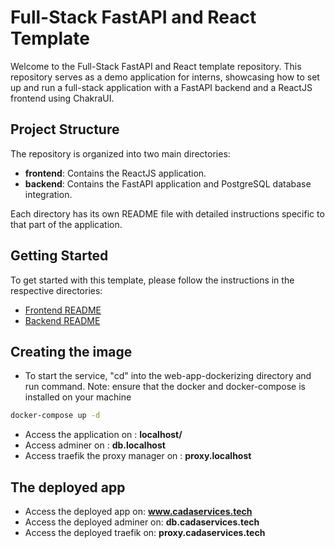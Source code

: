 # Full-Stack FastAPI and React Template

Welcome to the Full-Stack FastAPI and React template repository. This repository serves as a demo application for interns, showcasing how to set up and run a full-stack application with a FastAPI backend and a ReactJS frontend using ChakraUI.

## Project Structure

The repository is organized into two main directories:

- **frontend**: Contains the ReactJS application.
- **backend**: Contains the FastAPI application and PostgreSQL database integration.

Each directory has its own README file with detailed instructions specific to that part of the application.

## Getting Started

To get started with this template, please follow the instructions in the respective directories:

- [Frontend README](./frontend/README.md)
- [Backend README](./backend/README.md)

## Creating the image
- To start the service, "cd" into the web-app-dockerizing directory and run command. Note: ensure that the docker and docker-compose is installed on your machine
```bash
docker-compose up -d
```

- Access the application on : **localhost/**
- Access adminer on : **db.localhost**
- Access traefik the proxy manager on : **proxy.localhost**

## The deployed app
- Access the deployed app on: **www.cadaservices.tech**
- Access the deployed adminer on: **db.cadaservices.tech**
- Access the deployed traefik on: **proxy.cadaservices.tech**